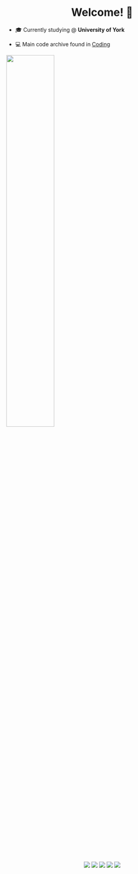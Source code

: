<h1 align="center">Welcome! 👋</h1>

- 🎓 Currently studying @ **University of York**  

- 💻 Main code archive found in [Coding](https://tomster12.github.io/Coding/)  

<!-- <img align="left" width="47%" src="https://github-readme-stats.vercel.app/api?username=tomster12&count_private=true&show_icons=true&theme=dracula" />   -->

<img align="centre" width="50%" src="https://github-readme-stats.vercel.app/api/top-langs/?username=tomster12&count_private=true&layout=compact&hide=shaderlab&theme=dracula" />    
  
<!-- ![Top Langs](https://github-readme-stats.vercel.app/api/top-langs/?username=tomster12&layout=compact&langs_count=10&theme=dracula) -->
<!-- ![tomster12's GitHub stats](https://github-readme-stats.vercel.app/api?username=tomster12&show_icons=true&theme=dracula) -->

<br /><br /><br /><br /><br /><br /><br /><br />
  
<p align="center">
  <img align="center" src="https://img.shields.io/badge/javascript-%23323330.svg?style=for-the-badge&logo=javascript&logoColor=%23F7DF1E" />
  <img align="center" src="https://img.shields.io/badge/java-%23ED8B00.svg?style=for-the-badge&logo=java&logoColor=white" />
  <img align="center" src="https://img.shields.io/badge/python-3670A0?style=for-the-badge&logo=python&logoColor=ffdd54" />
  <img align="center" src="https://img.shields.io/badge/c++-%2300599C.svg?style=for-the-badge&logo=c%2B%2B&logoColor=white" />
  <img align="center" src="https://img.shields.io/badge/c-%2300599C.svg?style=for-the-badge&logo=c&logoColor=white" />
</p>
